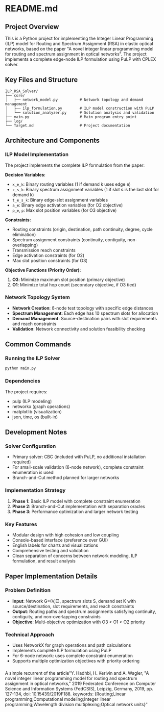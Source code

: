 # README.md

## Project Overview

This is a Python project for implementing the Integer Linear Programming (ILP) model for Routing and Spectrum Assignment (RSA) in elastic optical networks, based on the paper "A novel integer linear programming model for routing and spectrum assignment in optical networks". The project implements a complete edge-node ILP formulation using PuLP with CPLEX solver.

## Key Files and Structure

```
ILP_RSA_Solver/
├── core/
│   ├── network_model.py          # Network topology and demand management
│   ├── ilp_formulation.py        # ILP model construction with PuLP
│   └── solution_analyzer.py      # Solution analysis and validation
├── main.py                       # Main program entry point
├── log/
└── Target.md                     # Project documentation
```

## Architecture and Components

### ILP Model Implementation
The project implements the complete ILP formulation from the paper:

**Decision Variables:**
- `x_e_k`: Binary routing variables (1 if demand k uses edge e)
- `z_s_k`: Binary spectrum assignment variables (1 if slot s is the last slot for demand k)
- `t_e_s_k`: Binary edge-slot assignment variables
- `a_e`: Binary edge activation variables (for O2 objective)
- `p_e`, `p`: Max slot position variables (for O3 objective)

**Constraints:**
- Routing constraints (origin, destination, path continuity, degree, cycle elimination)
- Spectrum assignment constraints (continuity, contiguity, non-overlapping)
- Transmission reach constraints
- Edge activation constraints (for O2)
- Max slot position constraints (for O3)

**Objective Functions (Priority Order):**
1. **O3**: Minimize maximum slot position (primary objective)
2. **O1**: Minimize total hop count (secondary objective, if O3 tied)

### Network Topology System
- **Network Creation**: 6-node test topology with specific edge distances
- **Spectrum Management**: Each edge has 10 spectrum slots for allocation
- **Demand Management**: Source-destination pairs with slot requirements and reach constraints
- **Validation**: Network connectivity and solution feasibility checking

## Common Commands

### Running the ILP Solver
```bash
python main.py
```

### Dependencies
The project requires:
- pulp (ILP modeling)
- networkx (graph operations)
- matplotlib (visualization)
- json, time, os (built-in)

## Development Notes

### Solver Configuration
- Primary solver: CBC (included with PuLP, no additional installation required)
- For small-scale validation (6-node network), complete constraint enumeration is used
- Branch-and-Cut method planned for larger networks

### Implementation Strategy
1. **Phase 1**: Basic ILP model with complete constraint enumeration
2. **Phase 2**: Branch-and-Cut implementation with separation oracles
3. **Phase 3**: Performance optimization and larger network testing

### Key Features
- Modular design with high cohesion and low coupling
- Console-based interface (preference over GUI)
- English labels for charts and visualizations
- Comprehensive testing and validation
- Clean separation of concerns between network modeling, ILP formulation, and result analysis

## Paper Implementation Details

### Problem Definition
- **Input**: Network G=(V,E), spectrum slots S, demand set K with source/destination, slot requirements, and reach constraints
- **Output**: Routing paths and spectrum assignments satisfying continuity, contiguity, and non-overlapping constraints
- **Objective**: Multi-objective optimization with O3 > O1 > O2 priority

### Technical Approach
- Uses NetworkX for graph operations and path calculations
- Implements complete ILP formulation using PuLP
- For 6-node network: uses complete constraint enumeration
- Supports multiple optimization objectives with priority ordering

###
A simple recurrent of the article"Y. Hadhbi, H. Kerivin and A. Wagler, "A novel integer linear programming model for routing and spectrum assignment in optical networks," 2019 Federated Conference on Computer Science and Information Systems (FedCSIS), Leipzig, Germany, 2019, pp. 127-134, doi: 10.15439/2019F188. keywords: {Routing;Linear programming;Computational modeling;Integer linear programming;Wavelength division multiplexing;Optical network units}"

